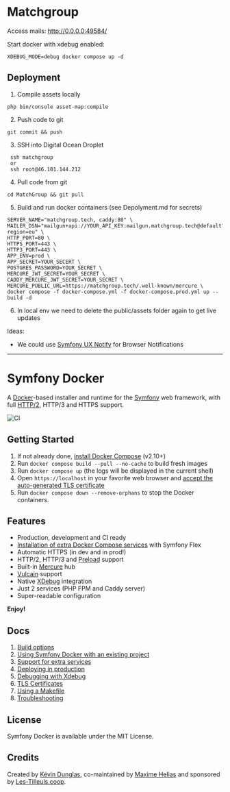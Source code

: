 # Matchgroup
Access mails: http://0.0.0.0:49584/

Start docker with xdebug enabled:

```
XDEBUG_MODE=debug docker compose up -d
```

## Deployment

1. Compile assets locally
```
php bin/console asset-map:compile
```

2. Push code to git
```
git commit && push
```

3. SSH into Digital Ocean Droplet
```
 ssh matchgroup 
 or
 ssh root@46.101.144.212 
```

4. Pull code from git
```
cd MatchGroup && git pull
```

5. Build and run docker containers (see Depolyment.md for secrets)
```
SERVER_NAME="matchgroup.tech, caddy:80" \
MAILER_DSN="mailgun+api://YOUR_API_KEY:mailgun.matchgroup.tech@default?region=eu" \
HTTP_PORT=80 \
HTTPS_PORT=443 \
HTTP3_PORT=443 \
APP_ENV=prod \
APP_SECRET=YOUR_SECERT \
POSTGRES_PASSWORD=YOUR_SECRET \
MERCURE_JWT_SECRET=YOUR_SECRET \
CADDY_MERCURE_JWT_SECRET=YOUR_SECRET \
MERCURE_PUBLIC_URL=https://matchgroup.tech/.well-known/mercure \
docker compose -f docker-compose.yml -f docker-compose.prod.yml up --build -d
```

6. In local env we need to delete the public/assets folder again to get live updates


Ideas:
- We could use [Symfony UX Notify](https://symfony.com/bundles/ux-notify/current/index.html) for Browser Notifications

<hr>


# Symfony Docker

A [Docker](https://www.docker.com/)-based installer and runtime for the [Symfony](https://symfony.com) web framework, with full [HTTP/2](https://symfony.com/doc/current/weblink.html), HTTP/3 and HTTPS support.

![CI](https://github.com/dunglas/symfony-docker/workflows/CI/badge.svg)

## Getting Started

1. If not already done, [install Docker Compose](https://docs.docker.com/compose/install/) (v2.10+)
2. Run `docker compose build --pull --no-cache` to build fresh images
3. Run `docker compose up` (the logs will be displayed in the current shell)
4. Open `https://localhost` in your favorite web browser and [accept the auto-generated TLS certificate](https://stackoverflow.com/a/15076602/1352334)
5. Run `docker compose down --remove-orphans` to stop the Docker containers.

## Features

* Production, development and CI ready
* [Installation of extra Docker Compose services](docs/extra-services.md) with Symfony Flex
* Automatic HTTPS (in dev and in prod!)
* HTTP/2, HTTP/3 and [Preload](https://symfony.com/doc/current/web_link.html) support
* Built-in [Mercure](https://symfony.com/doc/current/mercure.html) hub
* [Vulcain](https://vulcain.rocks) support
* Native [XDebug](docs/xdebug.md) integration
* Just 2 services (PHP FPM and Caddy server)
* Super-readable configuration

**Enjoy!**

## Docs

1. [Build options](docs/build.md)
2. [Using Symfony Docker with an existing project](docs/existing-project.md)
3. [Support for extra services](docs/extra-services.md)
4. [Deploying in production](docs/production.md)
5. [Debugging with Xdebug](docs/xdebug.md)
6. [TLS Certificates](docs/tls.md)
7. [Using a Makefile](docs/makefile.md)
8. [Troubleshooting](docs/troubleshooting.md)

## License

Symfony Docker is available under the MIT License.

## Credits

Created by [Kévin Dunglas](https://dunglas.fr), co-maintained by [Maxime Helias](https://twitter.com/maxhelias) and sponsored by [Les-Tilleuls.coop](https://les-tilleuls.coop).
